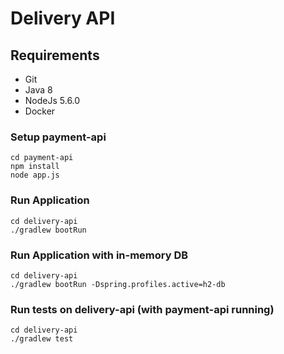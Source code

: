 Delivery API
============

Requirements
--------------

* Git
* Java 8
* NodeJs 5.6.0
* Docker

### Setup payment-api

	cd payment-api
	npm install
	node app.js

### Run Application

	cd delivery-api
	./gradlew bootRun

### Run Application with in-memory DB

	cd delivery-api
	./gradlew bootRun -Dspring.profiles.active=h2-db

### Run tests on delivery-api (with payment-api running)

	cd delivery-api
	./gradlew test
